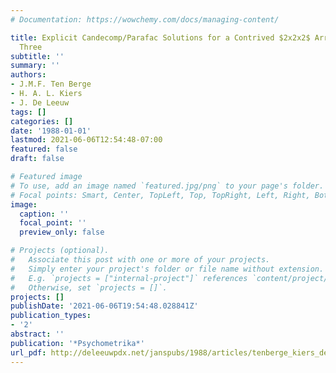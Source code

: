 ```yaml
---
# Documentation: https://wowchemy.com/docs/managing-content/

title: Explicit Candecomp/Parafac Solutions for a Contrived $2x2x2$ Array of Rank
  Three
subtitle: ''
summary: ''
authors:
- J.M.F. Ten Berge
- H. A. L. Kiers
- J. De Leeuw
tags: []
categories: []
date: '1988-01-01'
lastmod: 2021-06-06T12:54:48-07:00
featured: false
draft: false

# Featured image
# To use, add an image named `featured.jpg/png` to your page's folder.
# Focal points: Smart, Center, TopLeft, Top, TopRight, Left, Right, BottomLeft, Bottom, BottomRight.
image:
  caption: ''
  focal_point: ''
  preview_only: false

# Projects (optional).
#   Associate this post with one or more of your projects.
#   Simply enter your project's folder or file name without extension.
#   E.g. `projects = ["internal-project"]` references `content/project/deep-learning/index.md`.
#   Otherwise, set `projects = []`.
projects: []
publishDate: '2021-06-06T19:54:48.028841Z'
publication_types:
- '2'
abstract: ''
publication: '*Psychometrika*'
url_pdf: http://deleeuwpdx.net/janspubs/1988/articles/tenberge_kiers_deleeuw_A_88.pdf
---
```

